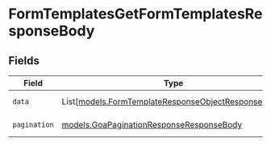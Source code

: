 # FormTemplatesGetFormTemplatesResponseBody


## Fields

| Field                                                                                                      | Type                                                                                                       | Required                                                                                                   | Description                                                                                                |
| ---------------------------------------------------------------------------------------------------------- | ---------------------------------------------------------------------------------------------------------- | ---------------------------------------------------------------------------------------------------------- | ---------------------------------------------------------------------------------------------------------- |
| `data`                                                                                                     | List[[models.FormTemplateResponseObjectResponseBody](../models/formtemplateresponseobjectresponsebody.md)] | :heavy_check_mark:                                                                                         | List of form templates.                                                                                    |
| `pagination`                                                                                               | [models.GoaPaginationResponseResponseBody](../models/goapaginationresponseresponsebody.md)                 | :heavy_check_mark:                                                                                         | Pagination parameters.                                                                                     |